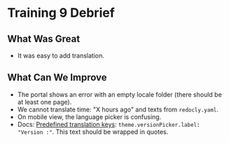 # Training 9 Debrief

## What Was Great

- It was easy to add translation.

## What Can We Improve

- The portal shows an error with an empty locale folder (there should be at least one page).
- We cannot translate time: "X hours ago" and texts from `redocly.yaml`.
- On mobile view, the language picker is confusing.
- Docs: [Predefined translation keys](https://beta-docs.redocly.com/author/reference/translation-keys): `theme.versionPicker.label: "Version :"`. This text should be wrapped in quotes.
